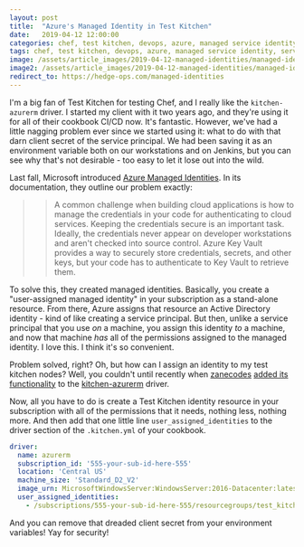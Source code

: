 ```yaml
---
layout: post
title:  "Azure's Managed Identity in Test Kitchen"
date:   2019-04-12 12:00:00
categories: chef, test kitchen, devops, azure, managed service identity, service principal
tags: chef, test kitchen, devops, azure, managed service identity, service principal
image: /assets/article_images/2019-04-12-managed-identities/managed-identities.jpg
image2: /assets/article_images/2019-04-12-managed-identities/managed-identities-mobile.jpg
redirect_to: https://hedge-ops.com/managed-identities
---
```

I'm a big fan of Test Kitchen for testing Chef, and I really like the `kitchen-azurerm` driver. I started my client with it two years ago, and they're using it for all of their cookbook CI/CD now. It's fantastic. However, we've had a little nagging problem ever since we started using it: what to do with that darn client secret of the service principal. We had been saving it as an environment variable both on our workstations and on Jenkins, but you can see why that's not desirable - too easy to let it lose out into the wild.

Last fall, Microsoft introduced [Azure Managed Identities](https://docs.microsoft.com/en-us/azure/active-directory/managed-identities-azure-resources/overview). In its documentation, they outline our problem exactly:

>> A common challenge when building cloud applications is how to manage the credentials in your code for authenticating to cloud services. Keeping the credentials secure is an important task. Ideally, the credentials never appear on developer workstations and aren't checked into source control. Azure Key Vault provides a way to securely store credentials, secrets, and other keys, but your code has to authenticate to Key Vault to retrieve them.

To solve this, they created managed identities. Basically, you create a "user-assigned managed identity" in your subscription as a stand-alone resource. From there, Azure assigns that resource an Active Directory identity - kind of like creating a service principal. But then, unlike a service principal that you use _on_ a machine, you assign this identity _to_ a machine, and now that machine _has_ all of the permissions assigned to the managed identity. I love this. I think it's so convenient.

Problem solved, right? Oh, but how can I assign an identity to my test kitchen nodes? Well, you couldn't until recently when [zanecodes](https://github.com/zanecodes) [added its functionality](https://github.com/test-kitchen/kitchen-azurerm/commit/22bc172e415ec07c25f9461d9047513359c61866) to the [kitchen-azurerm](https://github.com/test-kitchen/kitchen-azurerm#kitchenyml-example-10---enabling-managed-service-identities) driver.

Now, all you have to do is create a Test Kitchen identity resource in your subscription with all of the permissions that it needs, nothing less, nothing more. And then add that one little line `user_assigned_identities` to the driver section of the `.kitchen.yml` of your cookbook.

```yaml
driver:
  name: azurerm
  subscription_id: '555-your-sub-id-here-555'
  location: 'Central US'
  machine_size: 'Standard_D2_V2'
  image_urn: MicrosoftWindowsServer:WindowsServer:2016-Datacenter:latest
  user_assigned_identities:
    - /subscriptions/555-your-sub-id-here-555/resourcegroups/test_kitchen_stuff/providers/Microsoft.ManagedIdentity/userAssignedIdentities/test-kitchen-identity
```

And you can remove that dreaded client secret from your environment variables! Yay for security!